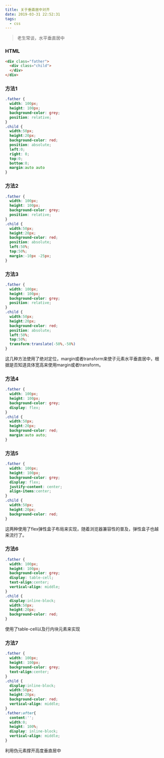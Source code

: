 ```yaml
---
title: 关于垂直居中对齐
date: 2019-03-31 22:52:31
tags:
  - css
---
```


> 老生常谈，水平垂直居中

### HTML

```html
<div class="father">
  <div class="child">
  </div>
</div>
```

### 方法1

```css
.father {
  width: 100px;
  height: 100px;
  background-color: grey;
  position: relative;
}
.child {
  width:50px;
  height:20px;
  background-color: red;
  position: absolute;
  left:0;
  right: 0;
  top:0;
  bottom:0;
  margin:auto auto
}
```

### 方法2

```css
.father {
  width: 100px;
  height: 100px;
  background-color: grey;
  position: relative;
}
.child {
  width:50px;
  height:20px;
  background-color: red;
  position: absolute;
  left:50%;
  top:50%;
  margin:-10px -25px;
}

```

### 方法3

```css
.father {
  width: 100px;
  height: 100px;
  background-color: grey;
  position: relative;
}
.child {
  width:50px;
  height:20px;
  background-color: red;
  position: absolute;
  left:50%;
  top:50%;
  transform:translate(-50%,-50%)
}

```

这几种方法使用了绝对定位，margin或者transform来使子元素水平垂直居中，根据是否知道具体宽高来使用margin或者transform。

### 方法4

```css
.father {
  width: 100px;
  height: 100px;
  background-color: grey;
  display: flex;
}
.child {
  width:50px;
  height:20px;
  background-color: red;
  margin:auto auto;
}
```

### 方法5

```css
.father {
  width: 100px;
  height: 100px;
  background-color: grey;
  display: flex;
  justify-content: center;
  align-items:center;
}
.child {
  width:50px;
  height:20px;
  background-color: red;
}
```

这两种使用了flex弹性盒子布局来实现，随着浏览器兼容性的普及，弹性盒子也越来流行了。

### 方法6

```css
.father {
  width: 100px;
  height: 100px;
  background-color: grey;
  display: table-cell;
  text-align:center;
  vertical-align: middle;
}
.child {
  display:inline-block;
  width:50px;
  height:20px;
  background-color: red;
}
```

使用了table-cell以及行内块元素来实现

### 方法7

```css
.father {
  width: 100px;
  height: 100px;
  background-color: grey;
  text-align:center;
}
.child {
  display:inline-block;
  width:50px;
  height:20px;
  background-color: red;
  vertical-align: middle;
}
.father:after{
  content:'';
  width:0;
  height: 100%;
  display: inline-block;
  vertical-align: middle;
}
```

利用伪元素撑开高度垂直居中